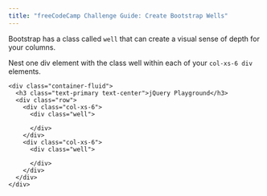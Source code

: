 ```yaml
---
title: "freeCodeCamp Challenge Guide: Create Bootstrap Wells"
---
```


Bootstrap has a class called `well` that can create a visual sense of depth for your columns.

Nest one div element with the class well within each of your `col-xs-6 div` elements.

    <div class="container-fluid">
      <h3 class="text-primary text-center">jQuery Playground</h3>
      <div class="row">
        <div class="col-xs-6">
          <div class="well">

          </div>
        </div>
        <div class="col-xs-6">
          <div class="well">

          </div>
        </div>
      </div>
    </div>
